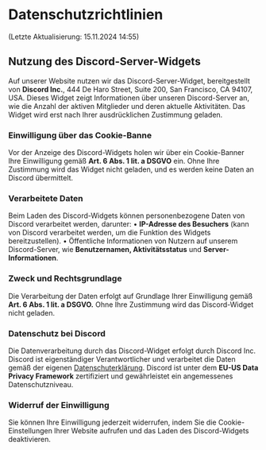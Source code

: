 # Datenschutzrichtlinien 
(Letzte Aktualisierung: 15.11.2024 14:55)

## Nutzung des Discord-Server-Widgets
Auf unserer Website nutzen wir das Discord-Server-Widget, bereitgestellt von **Discord Inc.**, 444 De Haro Street, Suite 200, San Francisco, CA 94107, USA. Dieses Widget zeigt Informationen über unseren Discord-Server an, wie die Anzahl der aktiven Mitglieder und deren aktuelle Aktivitäten. Das Widget wird erst nach Ihrer ausdrücklichen Zustimmung geladen.

### Einwilligung über das Cookie-Banne
Vor der Anzeige des Discord-Widgets holen wir über ein Cookie-Banner Ihre Einwilligung gemäß **Art. 6 Abs. 1 lit. a DSGVO** ein. Ohne Ihre Zustimmung wird das Widget nicht geladen, und es werden keine Daten an Discord übermittelt.
    
### Verarbeitete Daten
Beim Laden des Discord-Widgets können personenbezogene Daten von Discord verarbeitet werden, darunter:
• **IP-Adresse des Besuchers** (kann von Discord verarbeitet werden, um die Funktion des Widgets bereitzustellen).
• Öffentliche Informationen von Nutzern auf unserem Discord-Server, wie **Benutzernamen, Aktivitätsstatus** und **Server-Informationen**.
    
### Zweck und Rechtsgrundlage
Die Verarbeitung der Daten erfolgt auf Grundlage Ihrer Einwilligung gemäß **Art. 6 Abs. 1 lit. a DSGVO.** Ohne Ihre Zustimmung wird das Discord-Widget nicht geladen.
  
### Datenschutz bei Discord
Die Datenverarbeitung durch das Discord-Widget erfolgt durch Discord Inc. Discord ist eigenständiger Verantwortlicher und verarbeitet die Daten gemäß der eigenen [Datenschuterklärung](https://discord.com/privacy). Discord ist unter dem **EU-US Data Privacy Framework** zertifiziert und gewährleistet ein angemessenes Datenschutzniveau.
    
### Widerruf der Einwilligung
Sie können Ihre Einwilligung jederzeit widerrufen, indem Sie die Cookie-Einstellungen Ihrer Website aufrufen und das Laden des Discord-Widgets deaktivieren.
